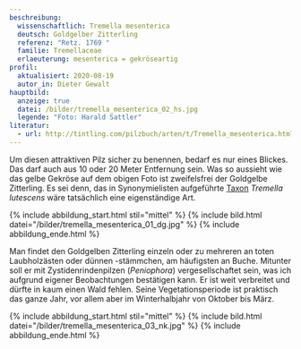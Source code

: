 ```yaml
---
beschreibung:
  wissenschaftlich: Tremella mesenterica
  deutsch: Goldgelber Zitterling
  referenz: "Retz. 1769 "
  familie: Tremellaceae
  erlaeuterung: mesenterica = gekröseartig
profil:
  aktualisiert: 2020-08-19
  autor_in: Dieter Gewalt
hauptbild:
  anzeige: true
  datei: /bilder/tremella_mesenterica_02_hs.jpg
  legende: "Foto: Harald Sattler"
literatur:
  - url: http://tintling.com/pilzbuch/arten/t/Tremella_mesenterica.html
---
```

Um diesen attraktiven Pilz sicher zu benennen, bedarf es nur eines Blickes. Das darf auch aus 10 oder 20 Meter Entfernung sein. Was so aussieht wie das gelbe Gekröse auf dem obigen Foto ist zweifelsfrei der Goldgelbe Zitterling. Es sei denn, das in Synonymielisten aufgeführte [Taxon](Taxon "Glossar") *Tremella lutescens* wäre tatsächlich eine eigenständige Art.

{% include abbildung_start.html stil="mittel" %}
{% include bild.html datei="/bilder/tremella_mesenterica_01_dg.jpg" %}
{% include abbildung_ende.html %}

Man findet den Goldgelben Zitterling einzeln oder zu mehreren an toten Laubholzästen oder dünnen -stämmchen, am häufigsten an Buche. Mitunter soll er mit Zystidenrindenpilzen (*Peniophora*) vergesellschaftet sein, was ich aufgrund eigener Beobachtungen bestätigen kann. Er ist weit verbreitet und dürfte in kaum einen Wald fehlen. Seine Vegetationsperiode ist praktisch das ganze Jahr, vor allem aber im Winterhalbjahr von Oktober bis März.

{% include abbildung_start.html stil="mittel" %}
{% include bild.html datei="/bilder/tremella_mesenterica_03_nk.jpg" %}
{% include abbildung_ende.html %}